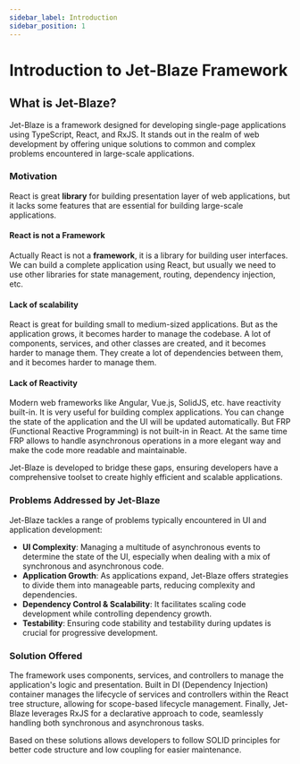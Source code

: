 ```yaml
---
sidebar_label: Introduction
sidebar_position: 1
---
```


# Introduction to Jet-Blaze Framework

## What is Jet-Blaze?
Jet-Blaze is a framework designed for developing 
single-page applications using TypeScript, React, and RxJS. 
It stands out in the realm of web development by offering unique solutions 
to common and complex problems encountered in large-scale applications.

### Motivation
React is great **library** for building presentation layer of web applications, 
but it lacks some features that are essential for building large-scale applications.

#### React is not a Framework
Actually React is not a **framework**, it is a library for building user interfaces.
We can build a complete application using React, 
but usually we need to use other libraries
for state management, routing, dependency injection, etc.

#### Lack of scalability
React is great for building small to medium-sized applications. 
But as the application grows, it becomes harder to manage the codebase.
A lot of components, services, and other classes are created, and it becomes harder to manage them.
They create a lot of dependencies between them, and it becomes harder to manage them.

#### Lack of Reactivity
Modern web frameworks like Angular, Vue.js, SolidJS, etc. have reactivity built-in. 
It is very useful for building complex applications. 
You can change the state of the application and the UI will be updated automatically.
But FRP (Functional Reactive Programming) is not built-in in React.
At the same time FRP allows to handle asynchronous operations in a more elegant way
and make the code more readable and maintainable.


Jet-Blaze is developed to bridge these gaps, 
ensuring developers have a comprehensive toolset 
to create highly efficient and scalable applications.

### Problems Addressed by Jet-Blaze
Jet-Blaze tackles a range of problems typically encountered in UI and application development:

- **UI Complexity**: Managing a multitude of asynchronous events to determine 
the state of the UI, especially when dealing with a mix of 
synchronous and asynchronous code.
- **Application Growth**: As applications expand, Jet-Blaze offers strategies to divide them into manageable parts, 
reducing complexity and dependencies.
- **Dependency Control & Scalability**: It facilitates scaling code development while controlling dependency growth.
- **Testability**: Ensuring code stability and testability during updates is crucial for progressive development.

### Solution Offered
The framework uses components, services, and controllers 
to manage the application's logic and presentation.
Built in DI (Dependency Injection) container manages the lifecycle of services 
and controllers within the React tree structure,
allowing for scope-based lifecycle management.
Finally, Jet-Blaze leverages RxJS for a declarative approach to code,
seamlessly handling both synchronous and asynchronous tasks.

Based on these solutions allows developers to follow 
SOLID principles for better code structure and low coupling for easier maintenance.
